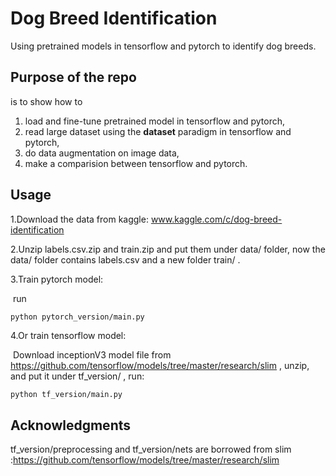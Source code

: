 # Dog Breed Identification
Using pretrained models in tensorflow and pytorch to identify dog breeds.

## Purpose of the repo
is to show how to 
1. load and fine-tune pretrained model in tensorflow and pytorch,
2. read large dataset using the **dataset** paradigm in tensorflow and pytorch,
3. do data augmentation on image data,
4. make a comparision between tensorflow and pytorch.

## Usage
1.Download the data from kaggle: www.kaggle.com/c/dog-breed-identification 

2.Unzip labels.csv.zip and train.zip and put them under data/ folder,  now the data/ folder contains labels.csv and a new folder train/  .

3.Train pytorch model:

​	run 

```shell
python pytorch_version/main.py
```



4.Or train tensorflow model:

​	Download inceptionV3 model file from https://github.com/tensorflow/models/tree/master/research/slim , unzip, and put it under tf_version/ , run:

```bash
python tf_version/main.py
```



## Acknowledgments

tf_version/preprocessing and tf_version/nets are borrowed from slim :https://github.com/tensorflow/models/tree/master/research/slim
